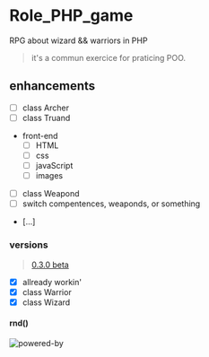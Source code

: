 # Role_PHP_game
RPG about wizard && warriors in PHP
> it's a commun exercice for praticing POO.

## enhancements
- [ ] class Archer
- [ ] class Truand
- front-end
    - [ ] HTML
    - [ ] css
    - [ ] javaScript
    - [ ] images
- [ ] class Weapond
- [ ] switch compentences, weaponds, or something
- [...]

### versions
> [0.3.0 beta](../../releases/tag/v3.0.0beta)
- [x] allready workin'
- [x] class Warrior
- [x] class Wizard

#### rnd()
![powered-by](https://web.archive.org/web/20061209091918im_/http://www.elroubio.net/nouveaute/phpinup_gpl_7.jpg)